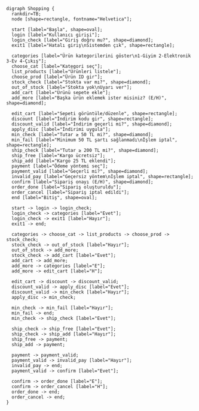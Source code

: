     digraph Shopping {
      rankdir=TB;
      node [shape=rectangle, fontname="Helvetica"];
    
      start [label="Başla", shape=oval];
      login [label="Kullanıcı girişi"];
      login_check [label="Giriş doğru mu?", shape=diamond];
      exit1 [label="Hatalı giriş\nSistemden çık", shape=rectangle];
      
      categories [label="Ürün kategorilerini göster\n1-Giyim 2-Elektronik 3-Ev 4-Çıkış"];
      choose_cat [label="Kategori seç"];
      list_products [label="Ürünleri listele"];
      choose_prod [label="Ürün ID gir"];
      stock_check [label="Stokta var mı?", shape=diamond];
      out_of_stock [label="Stokta yok\nUyarı ver"];
      add_cart [label="Ürünü sepete ekle"];
      add_more [label="Başka ürün eklemek ister misiniz? (E/H)", shape=diamond];
      
      edit_cart [label="Sepeti görüntüle/düzenle", shape=rectangle];
      discount [label="İndirim kodu gir", shape=rectangle];
      discount_valid [label="İndirim geçerli mi?", shape=diamond];
      apply_disc [label="İndirimi uygula"];
      min_check [label="Tutar ≥ 50 TL mi?", shape=diamond];
      min_fail [label="Minimum 50 TL şartı sağlanmadı\nİşlem iptal", shape=rectangle];
      ship_check [label="Tutar ≥ 200 TL mi?", shape=diamond];
      ship_free [label="Kargo ücretsiz"];
      ship_add [label="Kargo 25 TL eklendi"];
      payment [label="Ödeme yöntemi seç"];
      payment_valid [label="Geçerli mi?", shape=diamond];
      invalid_pay [label="Geçersiz yöntem\nİşlem iptal", shape=rectangle];
      confirm [label="Sipariş onayı (E/H)", shape=diamond];
      order_done [label="Sipariş oluşturuldu"];
      order_cancel [label="Sipariş iptal edildi"];
      end [label="Bitiş", shape=oval];
    
      start -> login -> login_check;
      login_check -> categories [label="Evet"];
      login_check -> exit1 [label="Hayır"];
      exit1 -> end;
    
      categories -> choose_cat -> list_products -> choose_prod -> stock_check;
      stock_check -> out_of_stock [label="Hayır"];
      out_of_stock -> add_more;
      stock_check -> add_cart [label="Evet"];
      add_cart -> add_more;
      add_more -> categories [label="E"];
      add_more -> edit_cart [label="H"];
    
      edit_cart -> discount -> discount_valid;
      discount_valid -> apply_disc [label="Evet"];
      discount_valid -> min_check [label="Hayır"];
      apply_disc -> min_check;
    
      min_check -> min_fail [label="Hayır"];
      min_fail -> end;
      min_check -> ship_check [label="Evet"];
    
      ship_check -> ship_free [label="Evet"];
      ship_check -> ship_add [label="Hayır"];
      ship_free -> payment;
      ship_add -> payment;
    
      payment -> payment_valid;
      payment_valid -> invalid_pay [label="Hayır"];
      invalid_pay -> end;
      payment_valid -> confirm [label="Evet"];
    
      confirm -> order_done [label="E"];
      confirm -> order_cancel [label="H"];
      order_done -> end;
      order_cancel -> end;
    }
